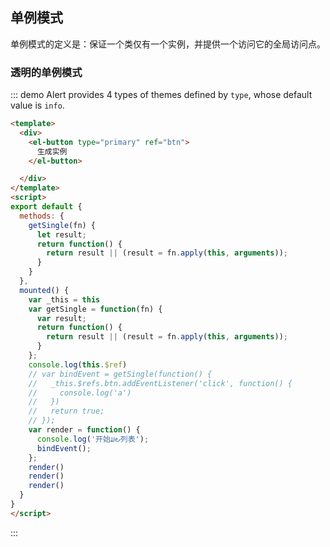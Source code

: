 ## 单例模式

单例模式的定义是：保证一个类仅有一个实例，并提供一个访问它的全局访问点。

### 透明的单例模式

::: demo Alert provides 4 types of themes defined by `type`, whose default value is `info`.

```html
<template>
  <div>
    <el-button type="primary" ref="btn">
      生成实例
    </el-button>

  </div>
</template>
<script>
export default {
  methods: {
    getSingle(fn) {
      let result;
      return function() {
        return result || (result = fn.apply(this, arguments));
      }
    }
  },
  mounted() {
    var _this = this
    var getSingle = function(fn) {
      var result;
      return function() {
        return result || (result = fn.apply(this, arguments));
      }
    };
    console.log(this.$ref)
    // var bindEvent = getSingle(function() {
    //   _this.$refs.btn.addEventListener('click', function() {
    //     console.log('a')
    //   })
    //   return true;
    // });
    var render = function() {
      console.log('开始ມ౿列表');
      bindEvent();
    };
    render()
    render()
    render()
  }
}
</script>
```

:::

<style>
.demo-box .el-alert {
  margin: 20px 0 0;
}

.demo-box .el-alert:first-child {
  margin: 0;
  color: #000;
}
</style>

